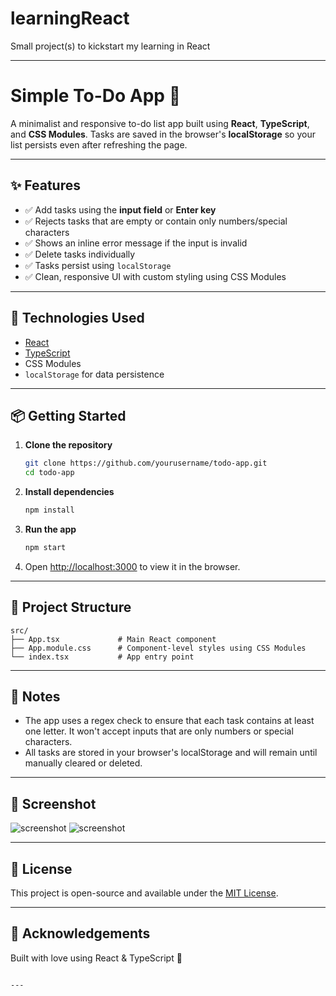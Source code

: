 # learningReact
Small project(s) to kickstart my learning in React

---

# Simple To-Do App 📝

A minimalist and responsive to-do list app built using **React**, **TypeScript**, and **CSS Modules**. Tasks are saved in the browser's **localStorage** so your list persists even after refreshing the page.

---

## ✨ Features

- ✅ Add tasks using the **input field** or **Enter key**
- ✅ Rejects tasks that are empty or contain only numbers/special characters
- ✅ Shows an inline error message if the input is invalid
- ✅ Delete tasks individually
- ✅ Tasks persist using `localStorage`
- ✅ Clean, responsive UI with custom styling using CSS Modules

---

## 🚀 Technologies Used

- [React](https://reactjs.org/)
- [TypeScript](https://www.typescriptlang.org/)
- CSS Modules
- `localStorage` for data persistence

---

## 📦 Getting Started

1. **Clone the repository**
   ```bash
   git clone https://github.com/yourusername/todo-app.git
   cd todo-app


2. **Install dependencies**

   ```bash
   npm install
   ```

3. **Run the app**

   ```bash
   npm start
   ```

4. Open [http://localhost:3000](http://localhost:3000) to view it in the browser.

---

## 🧠 Project Structure

```
src/
├── App.tsx             # Main React component
├── App.module.css      # Component-level styles using CSS Modules
└── index.tsx           # App entry point
```

---

## 📌 Notes

* The app uses a regex check to ensure that each task contains at least one letter. It won't accept inputs that are only numbers or special characters.
* All tasks are stored in your browser's localStorage and will remain until manually cleared or deleted.

---

## 📸 Screenshot

![screenshot](./assets/1.png)
![screenshot](./assets/2.png)

---

## 📄 License

This project is open-source and available under the [MIT License](LICENSE).

---

## 🙌 Acknowledgements

Built with love using React & TypeScript 💙

```

---

